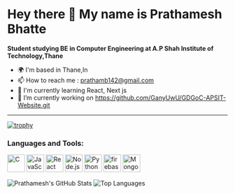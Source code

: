 <!--
**GanyUwU/GanyUwU** is a ✨ _special_ ✨ repository because its `README.md` (this file) appears on your GitHub profile.

Here are some ideas to get you started:

- 🔭 I’m currently working on ...
- 🌱 I’m currently learning ...
- 👯 I’m looking to collaborate on ...
- 🤔 I’m looking for help with ...
- 💬 Ask me about ...
- 📫 How to reach me: ...
- 😄 Pronouns: ...
- ⚡ Fun fact: ...
-->
# Hey there 👋 My name is Prathamesh Bhatte

**Student studying BE in Computer Engineering at A.P Shah Institute of Technology,Thane**

- 🌍 I'm based in Thane,In
- 📫 How to reach me : prathamb142@gmail.com
- 🌱 I'm currently learning React, Next js
- 🔭 I’m currently working on https://github.com/GanyUwU/GDGoC-APSIT-Website.git

---
[![trophy](https://github-profile-trophy.vercel.app/?username=GanyUwU)](https://github.com/ryo-ma/github-profile-trophy)
### Languages and Tools:

<p align="left">
  <img src="https://cdn.jsdelivr.net/gh/devicons/devicon/icons/c/c-original.svg" alt="C" width="40" height="40"/>
  <img src="https://cdn.jsdelivr.net/gh/devicons/devicon/icons/javascript/javascript-original.svg" alt="JavaScript" width="40" height="40"/>
  <img src="https://cdn.jsdelivr.net/gh/devicons/devicon/icons/react/react-original.svg" alt="React" width="40" height="40"/>
  <img src="https://cdn.jsdelivr.net/gh/devicons/devicon/icons/nodejs/nodejs-original.svg" alt="Node.js" width="40" height="40"/>
  <img src="https://cdn.jsdelivr.net/gh/devicons/devicon/icons/python/python-original.svg" alt="Python" width="40" height="40"/>
  <img src="https://cdn.jsdelivr.net/gh/devicons/devicon/icons/firebase/firebase-original.svg" alt="firebase" width="40" height="40"/>
  <img src="https://cdn.jsdelivr.net/gh/devicons/devicon/icons/mongodb/mongodb-original.svg" alt="Mongodb" width="40" height="40"/>
</p>



![Prathamesh's GitHub Stats](https://github-readme-stats.vercel.app/api?username=GanyUwU&show_icons=true&theme=dark)
![Top Languages](https://github-readme-stats.vercel.app/api/top-langs/?username=GanyUwU&layout=compact&theme=dark)



